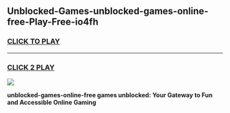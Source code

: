 
## Unblocked-Games-unblocked-games-online-free-Play-Free-io4fh
<h3>
<a href="https://premium76.site?title=unblocked-games-online-free&ref=18A1">CLICK TO PLAY</a></h3>
<hr>

<h3>
<a href="https://premium76.site?title=unblocked-games-online-free&ref=18A1">CLICK 2 PLAY</a>
  
</h3>

<a href="https://premium76.site?title=unblocked-games-online-free&ref=18A1"><img src="https://clearcache.store/games.png"></a>


**unblocked-games-online-free games unblocked: Your Gateway to Fun and Accessible Online Gaming**
